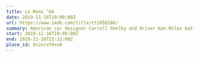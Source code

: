 ```yaml
---
title: Le Mans ’66
date: 2019-11-16T19:00:00Z
url: https://www.imdb.com/title/tt1950186/
summary: American car designer Carroll Shelby and driver Ken Miles battle corporate interference, the laws of physics and their own personal demons to build a revolutionary race car for Ford and challenge Ferrari at the 24 Hours of Le Mans in 1966.
start: 2019-11-16T19:00:00Z
end: 2019-11-16T21:32:00Z
place_id: 9c2xrvf6+x6
---
```


